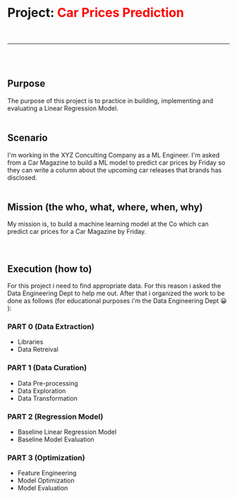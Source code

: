 <br>

# **Project**: <font color='red'> Car Prices Prediction </font> <br><br>
---


<br><br>
## **Purpose**
The purpose of this project is to practice in building, implementing and evaluating a Linear Regression Model.
<br><br>

## **Scenario**
I'm working in the XYZ Conculting Company as a ML Engineer. I'm asked from a Car Magazine to build a ML model to predict car prices by Friday so they can write a column about the upcoming car releases that brands has disclosed.
<br><br>

## **Mission** (the who, what, where, when, why)
My mission is, to build a machine learning model at the Co which can predict car prices for a Car Magazine by Friday.  
<br><br>

## **Execution** (how to)
For this project i need to find appropriate data. For this reason i asked the Data Engineering Dept to help me out. After that i organized the work to be done as follows (for educational purposes i'm the Data Engineering Dept 😀 ):


### PART 0 (Data Extraction)
  * Libraries
  * Data Retreival

### PART 1 (Data Curation)
* Data Pre-processing
* Data Exploration
* Data Transformation

### PART 2 (Regression Model)
* Baseline Linear Regression Model
* Baseline Model Evaluation

### PART 3 (Optimization)
* Feature Engineering
* Model Optimization
* Model Evaluation
